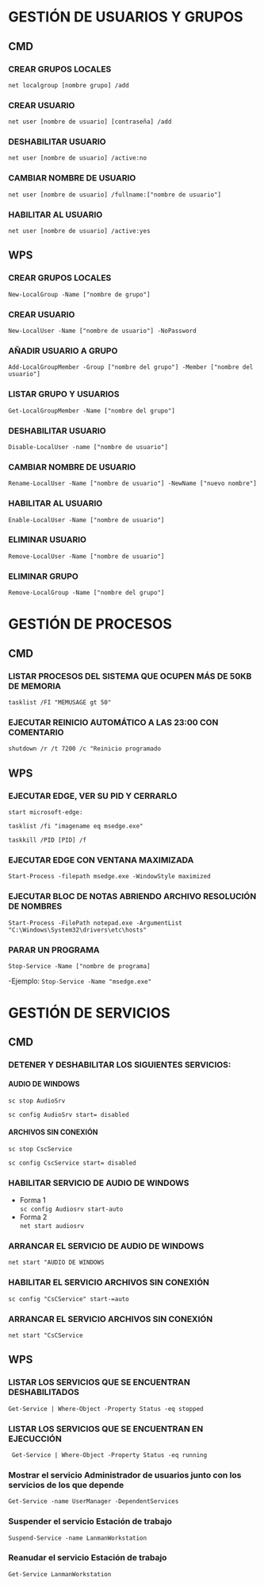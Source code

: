 # GESTIÓN DE USUARIOS Y GRUPOS

## **CMD**

### CREAR GRUPOS LOCALES
`net localgroup [nombre grupo] /add`

### CREAR USUARIO
`net user [nombre de usuario] [contraseña] /add`  
  
### DESHABILITAR USUARIO
`net user [nombre de usuario] /active:no` 

### CAMBIAR NOMBRE DE USUARIO
`net user [nombre de usuario] /fullname:["nombre de usuario"]`

### HABILITAR AL USUARIO
`net user [nombre de usuario] /active:yes`

  
## **WPS**

### CREAR GRUPOS LOCALES
`New-LocalGroup -Name ["nombre de grupo"]`

### CREAR USUARIO
`New-LocalUser -Name ["nombre de usuario"] -NoPassword`

### AÑADIR USUARIO A GRUPO
`Add-LocalGroupMember -Group ["nombre del grupo"] -Member ["nombre del usuario"]`

### LISTAR GRUPO Y USUARIOS
`Get-LocalGroupMember -Name ["nombre del grupo"]`

### DESHABILITAR USUARIO
`Disable-LocalUser -name ["nombre de usuario"]`

### CAMBIAR NOMBRE DE USUARIO
`Rename-LocalUser -Name ["nombre de usuario"] -NewName ["nuevo nombre"]`

### HABILITAR AL USUARIO
`Enable-LocalUser -Name ["nombre de usuario"]`

### ELIMINAR USUARIO
`Remove-LocalUser -Name ["nombre de usuario"]`

### ELIMINAR GRUPO
`Remove-LocalGroup -Name ["nombre del grupo"]`


# GESTIÓN DE PROCESOS

## **CMD**

### LISTAR PROCESOS DEL SISTEMA QUE OCUPEN MÁS DE 50KB DE MEMORIA
`tasklist /FI "MEMUSAGE gt 50"`

### EJECUTAR REINICIO AUTOMÁTICO A LAS 23:00 CON COMENTARIO
`shutdown /r /t 7200 /c "Reinicio programado`


## **WPS**

### EJECUTAR EDGE, VER SU PID Y CERRARLO
`start microsoft-edge:`  

`tasklist /fi "imagename eq msedge.exe"`  

`taskkill /PID [PID] /f`


### EJECUTAR EDGE CON VENTANA MAXIMIZADA
`Start-Process -filepath msedge.exe -WindowStyle maximized`

### EJECUTAR BLOC DE NOTAS ABRIENDO ARCHIVO RESOLUCIÓN DE NOMBRES
`Start-Process -FilePath notepad.exe -ArgumentList "C:\Windows\System32\drivers\etc\hosts"`


### PARAR UN PROGRAMA
`Stop-Service -Name ["nombre de programa]`  

-Ejemplo: `Stop-Service -Name "msedge.exe"`


# GESTIÓN DE SERVICIOS

## **CMD**
### DETENER Y DESHABILITAR LOS SIGUIENTES SERVICIOS:

#### AUDIO DE WINDOWS
`sc stop AudioSrv`  

`sc config AudioSrv start= disabled`
#### ARCHIVOS SIN CONEXIÓN
`sc stop CscService`  

`sc config CscService start= disabled`

### HABILITAR SERVICIO DE AUDIO DE WINDOWS
- Forma 1  
`sc config Audiosrv start-auto`  
- Forma 2  
`net start audiosrv`

### ARRANCAR EL SERVICIO DE AUDIO DE WINDOWS
`net start "AUDIO DE WINDOWS`

### HABILITAR EL SERVICIO ARCHIVOS SIN CONEXIÓN
`sc config "CsCService" start-=auto`

### ARRANCAR EL SERVICIO ARCHIVOS SIN CONEXIÓN
`net start "CsCService`

## **WPS**

### LISTAR LOS SERVICIOS QUE SE ENCUENTRAN DESHABILITADOS
`Get-Service | Where-Object -Property Status -eq stopped`

### LISTAR LOS SERVICIOS QUE SE ENCUENTRAN EN EJECUCCIÓN
` Get-Service | Where-Object -Property Status -eq running`

### Mostrar el servicio Administrador de usuarios junto con los servicios de los que depende
`Get-Service -name UserManager -DependentServices`

### Suspender el servicio Estación de trabajo
`Suspend-Service -name LanmanWorkstation`

### Reanudar el servicio Estación de trabajo
`Get-Service LanmanWorkstation`